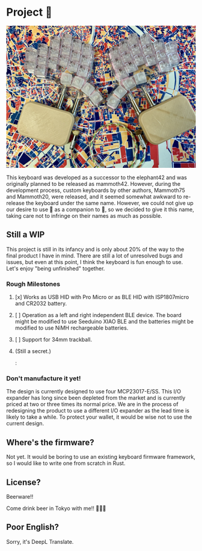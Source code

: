 # Project 🦣

![](mammoth.jpg)

This keyboard was developed as a successor to the elephant42 and was originally planned to be released as mammoth42. However, during the development process, custom keyboards by other authors, Mammoth75 and Mammoth20, were released, and it seemed somewhat awkward to re-release the keyboard under the same name.
However, we could not give up our desire to use 🦣 as a companion to 🐘, so we decided to give it this name, taking care not to infringe on their names as much as possible.

## Still a WIP

This project is still in its infancy and is only about 20% of the way to the final product I have in mind. There are still a lot of unresolved bugs and issues, but even at this point, I think the keyboard is fun enough to use. Let's enjoy "being unfinished" together.

### Rough Milestones

1. [x] Works as USB HID with Pro Micro or as BLE HID with ISP1807micro and CR2032 battery.
1. [ ] Operation as a left and right independent BLE device. The board might be modified to use Seeduino XIAO BLE and the batteries might be modified to use NiMH rechargeable batteries.
1. [ ] Support for 34mm trackball.
1. (Still a secret.)

    :

### Don't manufacture it yet!

The design is currently designed to use four MCP23017-E/SS. This I/O expander has long since been depleted from the market and is currently priced at two or three times its normal price. We are in the process of redesigning the product to use a different I/O expander as the lead time is likely to take a while.
To protect your wallet, it would be wise not to use the current design.

## Where's the firmware?

Not yet. It would be boring to use an existing keyboard firmware framework, so I would like to write one from scratch in Rust.

## License?

Beerware!!

Come drink beer in Tokyo with me!! 🍺🍺🍺

## Poor English?

Sorry, it's DeepL Translate.
